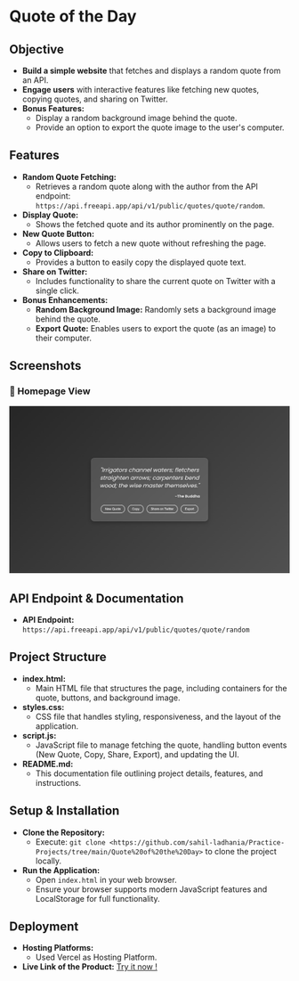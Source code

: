 # Quote of the Day

## Objective
- **Build a simple website** that fetches and displays a random quote from an API.
- **Engage users** with interactive features like fetching new quotes, copying quotes, and sharing on Twitter.
- **Bonus Features:**  
  - Display a random background image behind the quote.
  - Provide an option to export the quote image to the user's computer.

## Features
- **Random Quote Fetching:**
  - Retrieves a random quote along with the author from the API endpoint: `https://api.freeapi.app/api/v1/public/quotes/quote/random`.
- **Display Quote:**
  - Shows the fetched quote and its author prominently on the page.
- **New Quote Button:**
  - Allows users to fetch a new quote without refreshing the page.
- **Copy to Clipboard:**
  - Provides a button to easily copy the displayed quote text.
- **Share on Twitter:**
  - Includes functionality to share the current quote on Twitter with a single click.
- **Bonus Enhancements:**
  - **Random Background Image:** Randomly sets a background image behind the quote.
  - **Export Quote:** Enables users to export the quote (as an image) to their computer.

## Screenshots
### 📌 Homepage View
![Alt Text](./assets/SS-1.png)

## API Endpoint & Documentation
- **API Endpoint:**  
  `https://api.freeapi.app/api/v1/public/quotes/quote/random`

## Project Structure
- **index.html:**  
  - Main HTML file that structures the page, including containers for the quote, buttons, and background image.
- **styles.css:**  
  - CSS file that handles styling, responsiveness, and the layout of the application.
- **script.js:**  
  - JavaScript file to manage fetching the quote, handling button events (New Quote, Copy, Share, Export), and updating the UI.
- **README.md:**  
  - This documentation file outlining project details, features, and instructions.

## Setup & Installation
- **Clone the Repository:**
  - Execute: `git clone <https://github.com/sahil-ladhania/Practice-Projects/tree/main/Quote%20of%20the%20Day>` to clone the project locally.
- **Run the Application:**
  - Open `index.html` in your web browser.
  - Ensure your browser supports modern JavaScript features and LocalStorage for full functionality.

## Deployment
- **Hosting Platforms:**
  - Used Vercel as Hosting Platform.
- **Live Link of the Product:**
  [Try it now !](https://quotable-tau.vercel.app/)